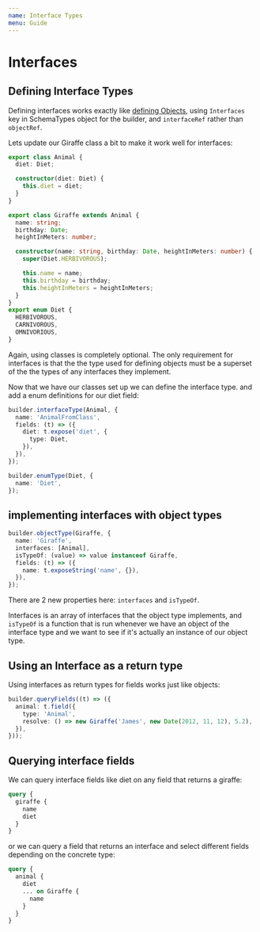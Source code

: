 ```yaml
---
name: Interface Types
menu: Guide
---
```


# Interfaces

## Defining Interface Types

Defining interfaces works exactly like [defining Objects](objects.md), using `Interfaces` key in
SchemaTypes object for the builder, and `interfaceRef` rather than `objectRef`.

Lets update our Giraffe class a bit to make it work well for interfaces:

```typescript
export class Animal {
  diet: Diet;

  constructor(diet: Diet) {
    this.diet = diet;
  }
}

export class Giraffe extends Animal {
  name: string;
  birthday: Date;
  heightInMeters: number;

  constructor(name: string, birthday: Date, heightInMeters: number) {
    super(Diet.HERBIVOROUS);

    this.name = name;
    this.birthday = birthday;
    this.heightInMeters = heightInMeters;
  }
}
export enum Diet {
  HERBIVOROUS,
  CARNIVOROUS,
  OMNIVORIOUS,
}
```

Again, using classes is completely optional. The only requirement for interfaces is that the the
type used for defining objects must be a superset of the the types of any interfaces they implement.

Now that we have our classes set up we can define the interface type. and add a enum definitions for
our diet field:

```typescript
builder.interfaceType(Animal, {
  name: 'AnimalFromClass',
  fields: (t) => ({
    diet: t.expose('diet', {
      type: Diet,
    }),
  }),
});

builder.enumType(Diet, {
  name: 'Diet',
});
```

## implementing interfaces with object types

```typescript
builder.objectType(Giraffe, {
  name: 'Giraffe',
  interfaces: [Animal],
  isTypeOf: (value) => value instanceof Giraffe,
  fields: (t) => ({
    name: t.exposeString('name', {}),
  }),
});
```

There are 2 new properties here: `interfaces` and `isTypeOf`.

Interfaces is an array of interfaces that the object type implements, and `isTypeOf` is a function
that is run whenever we have an object of the interface type and we want to see if it's actually an
instance of our object type.

## Using an Interface as a return type

Using interfaces as return types for fields works just like objects:

```typescript
builder.queryFields((t) => ({
  animal: t.field({
    type: 'Animal',
    resolve: () => new Giraffe('James', new Date(2012, 11, 12), 5.2),
  }),
}));
```

## Querying interface fields

We can query interface fields like diet on any field that returns a giraffe:

```graphql
query {
  giraffe {
    name
    diet
  }
}
```

or we can query a field that returns an interface and select different fields depending on the
concrete type:

```graphql
query {
  animal {
    diet
    ... on Giraffe {
      name
    }
  }
}
```
